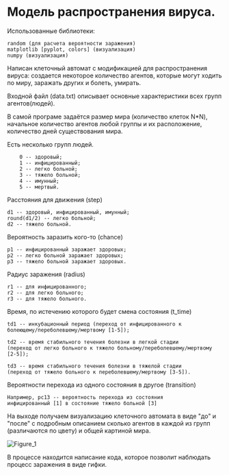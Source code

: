 # Модель распространения вируса.

Использованные библиотеки:

    random (для расчета вероятности заражения)
    matplotlib [pyplot, colors] (визуализация)
    numpy (визуализация)

Написан клеточный автомат с модификацией для распространения вируса: создается некоторое количество агентов, которые могут ходить по миру, заражать других и болеть, умирать.

Входной файл (data.txt) описывает основные характеристики всех групп агентов(людей).

В самой програме задаётся размер мира (количество клеток N*N), начальное количество агентов любой группы и их расположение, количество дней существования мира.

Есть несколько групп людей.

		0 -- здоровый;
		1 -- инфицированный;
		2 -- легко больной;
		3 -- тяжело больной;
		4 -- имунный;
		5 -- мертвый.

Расстояния для движения (step)

    d1 -- здоровый, инфицированный, имунный; 
    round(d1/2) -- легко больной;
    d2 -- тяжело больной.

Вероятность заразить кого-то (chance)

    p1 -- инфицированный заражает здоровых;
    p2 -- легко больной заражает здоровых;
    p3 -- тяжело больной заражает здоровых.

Радиус заражения (radius)

    r1 -- для инфицированного;
    r2 -- для легко больного;
    r3 -- для тяжело больного.

Время, по истечению которого будет смена состояния (t_time)

    td1 -- инкубационный период (переход от инфицированного к 
    болеющему/переболевшему/мертвому [1-5]);
    
    td2 -- время стабильного течения болезни в легкой стадии 
    (переход от легко больного к тяжело больному/переболевшему/мертвому [2-5]);
    
    td3 -- время стабильного течения болезни в тяжелой стадии 
    (переход от тяжело больного к переболевшему/мертвому [3-5]).

Вероятности перехода из одного состояния в другое (transition)

    Например, pc13 -- вероятность перехода из состояния 
    инфицированный [1] в состояние тяжело больной [3]

На выходе получаем визуализацию клеточного автомата в виде "до" и "после" с подробным описанием сколько агентов в каждой из групп (различаются по цвету) и общей картиной мира.

![Figure_1](https://github.com/ArT669/pet_projects/assets/120614279/640f29d9-c589-4268-a14e-2a41a50d004b)

В процессе находится написание кода, которое позволит наблюдать процесс заражения в виде гифки.



